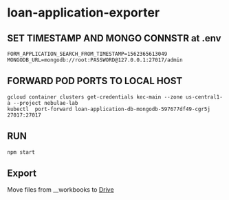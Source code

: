 # loan-application-exporter


## SET TIMESTAMP AND MONGO CONNSTR at .env

```
FORM_APPLICATION_SEARCH_FROM_TIMESTAMP=1562365613049
MONGODB_URL=mongodb://root:PASSWORD@127.0.0.1:27017/admin
```

## FORWARD POD PORTS TO LOCAL HOST

```shell
gcloud container clusters get-credentials kec-main --zone us-central1-a --project nebulae-lab
kubectl  port-forward loan-application-db-mongodb-597677df49-cgr5j 27017:27017
```

## RUN

```shell
npm start
```

## Export

Move files from __workbooks to [Drive](https://drive.google.com/open?id=1XK4wBUDNUW7qBs-EdsvEWs_auOJV4Dnm)
